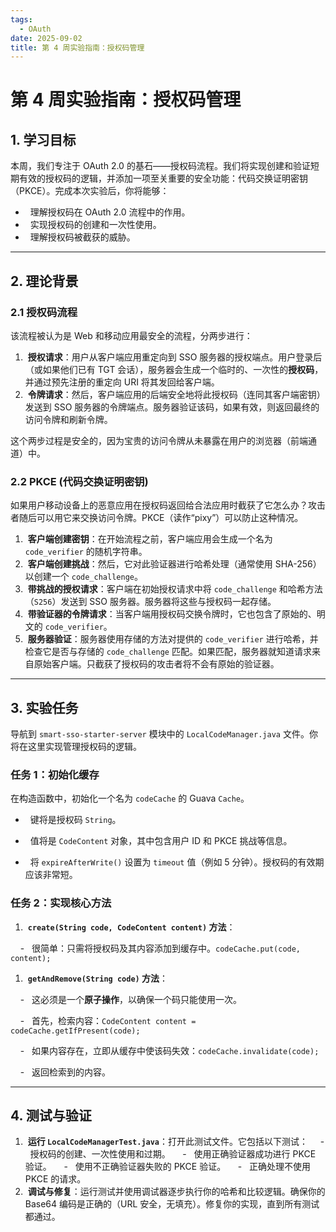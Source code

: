 ```yaml
---
tags:
  - OAuth
date: 2025-09-02
title: 第 4 周实验指南：授权码管理
---
```


# 第 4 周实验指南：授权码管理
## 1. 学习目标
本周，我们专注于 OAuth 2.0 的基石——授权码流程。我们将实现创建和验证短期有效的授权码的逻辑，并添加一项至关重要的安全功能：代码交换证明密钥（PKCE）。完成本次实验后，你将能够：
-   理解授权码在 OAuth 2.0 流程中的作用。
-   实现授权码的创建和一次性使用。
-   理解授权码被截获的威胁。
---
## 2. 理论背景

### 2.1 授权码流程

该流程被认为是 Web 和移动应用最安全的流程，分两步进行：
1.  **授权请求**：用户从客户端应用重定向到 SSO 服务器的授权端点。用户登录后（或如果他们已有 TGT 会话），服务器会生成一个临时的、一次性的**授权码**，并通过预先注册的重定向 URI 将其发回给客户端。
2.  **令牌请求**：然后，客户端应用的后端安全地将此授权码（连同其客户端密钥）发送到 SSO 服务器的令牌端点。服务器验证该码，如果有效，则返回最终的访问令牌和刷新令牌。

这个两步过程是安全的，因为宝贵的访问令牌从未暴露在用户的浏览器（前端通道）中。
### 2.2 PKCE (代码交换证明密钥)
如果用户移动设备上的恶意应用在授权码返回给合法应用时截获了它怎么办？攻击者随后可以用它来交换访问令牌。PKCE（读作“pixy”）可以防止这种情况。

1.  **客户端创建密钥**：在开始流程之前，客户端应用会生成一个名为 `code_verifier` 的随机字符串。
2.  **客户端创建挑战**：然后，它对此验证器进行哈希处理（通常使用 SHA-256）以创建一个 `code_challenge`。
3.  **带挑战的授权请求**：客户端在初始授权请求中将 `code_challenge` 和哈希方法（`S256`）发送到 SSO 服务器。服务器将这些与授权码一起存储。
4.  **带验证器的令牌请求**：当客户端用授权码交换令牌时，它也包含了原始的、明文的 `code_verifier`。
5.  **服务器验证**：服务器使用存储的方法对提供的 `code_verifier` 进行哈希，并检查它是否与存储的 `code_challenge` 匹配。如果匹配，服务器就知道请求来自原始客户端。只截获了授权码的攻击者将不会有原始的验证器。
---
## 3. 实验任务

导航到 `smart-sso-starter-server` 模块中的 `LocalCodeManager.java` 文件。你将在这里实现管理授权码的逻辑。
### 任务 1：初始化缓存

在构造函数中，初始化一个名为 `codeCache` 的 Guava `Cache`。

-   键将是授权码 `String`。

-   值将是 `CodeContent` 对象，其中包含用户 ID 和 PKCE 挑战等信息。

-   将 `expireAfterWrite()` 设置为 `timeout` 值（例如 5 分钟）。授权码的有效期应该非常短。

### 任务 2：实现核心方法

1.  **`create(String code, CodeContent content)` 方法**：

    -   很简单：只需将授权码及其内容添加到缓存中。`codeCache.put(code, content);`

1.  **`getAndRemove(String code)` 方法**：

    -   这必须是一个**原子操作**，以确保一个码只能使用一次。

    -   首先，检索内容：`CodeContent content = codeCache.getIfPresent(code);`

    -   如果内容存在，立即从缓存中使该码失效：`codeCache.invalidate(code);`

    -   返回检索到的内容。

---

  

## 4. 测试与验证

1.  **运行 `LocalCodeManagerTest.java`**：打开此测试文件。它包括以下测试：
    -   授权码的创建、一次性使用和过期。
    -   使用正确验证器成功进行 PKCE 验证。
    -   使用不正确验证器失败的 PKCE 验证。
    -   正确处理不使用 PKCE 的请求。
1.  **调试与修复**：运行测试并使用调试器逐步执行你的哈希和比较逻辑。确保你的 Base64 编码是正确的（URL 安全，无填充）。修复你的实现，直到所有测试都通过。
